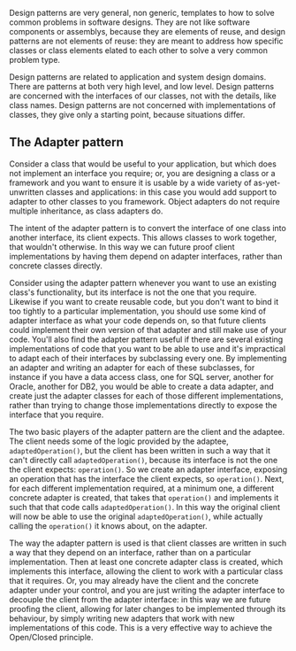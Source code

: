 Design patterns are very general, non generic, templates to how to solve common problems in software designs. They are not like software components or assemblys, because they are elements of reuse, and design patterns are not elements of reuse: they are meant to address how specific classes or class elements elated to each other to solve a very common problem type.

Design patterns are related to application and system design domains. There are patterns at both very high level, and low level. Design patterns are concerned with the interfaces of our classes, not with the details, like class names. Design patterns are not concerned with implementations of classes, they give only a starting point, because situations differ.

## The Adapter pattern
Consider a class that would be useful to your application, but which does not implement an interface you require; or, you are designing a class or a framework and you want to ensure it is usable by a wide variety of as-yet-unwritten classes and applications: in this case you would add support to adapter to other classes to you framework. Object adapters do not require multiple inheritance, as class adapters do.

The intent of the adapter pattern is to convert the interface of one class into another interface, its client expects. This allows classes to work together, that wouldn't otherwise. In this way we can future proof client implementations by having them depend on adapter interfaces, rather than concrete classes directly.

Consider using the adapter pattern whenever you want to use an existing class's functionality, but its interface is not the one that you require. Likewise if you want to create reusable code, but you don't want to bind it too tightly to a particular implementation, you should use some kind of adapter interface as what your code depends on, so that future clients could implement their own version of that adapter and still make use of your code. You'll also find the adapter pattern useful if there are several existing implementations of code that you want to be able to use and it's impractical to adapt each of their interfaces by subclassing every one. By implementing an adapter and writing an adapter for each of these subclasses, for instance if you have a data access class, one for SQL server, another for Oracle, another for DB2, you would be able to create a data adapter, and create just the adapter classes for each of those different implementations, rather than trying to change those implementations directly to expose the interface that you require.

The two basic players of the adapter pattern are the client and the adaptee. The client needs some of the logic provided by the adaptee, `adaptedOperation()`, but the client has been written in such a way that it can't directly call `adaptedOperation()`, because its interface is not the one the client expects: `operation()`. So we create an adapter interface, exposing an operation that has the interface the client expects, so `operation()`. Next, for each different implementation required, at a minimum one, a different concrete adapter is created, that takes that `operation()` and implements it such that that code calls `adaptedOperation()`. In this way the original client will now be able to use the original `adaptedOperation()`, while actually calling the `operation()` it knows about, on the adapter.

The way the adapter pattern is used is that client classes are written in such a way that they depend on an interface, rather than on a particular implementation. Then at least one concrete adapter class is created, which implements this interface, allowing the client to work with a particular class that it requires. Or, you may already have the client and the concrete adapter under your control, and you are just writing the adapter interface to decouple the client from the adapter interface: in this way we are future proofing the client, allowing for later changes to be implemented through its behaviour, by simply writing new adapters that work with new implementations of this code. This is a very effective way to achieve the Open/Closed principle.